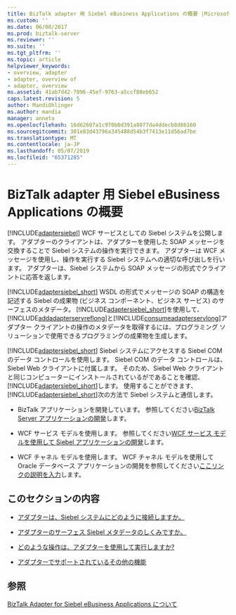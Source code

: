 ```yaml
---
title: BizTalk adapter 用 Siebel eBusiness Applications の概要 |Microsoft Docs
ms.custom: ''
ms.date: 06/08/2017
ms.prod: biztalk-server
ms.reviewer: ''
ms.suite: ''
ms.tgt_pltfrm: ''
ms.topic: article
helpviewer_keywords:
- overview, adapter
- adapter, overview of
- adapter, overview
ms.assetid: 41ab7d42-7096-45ef-9763-a5ccf88eb652
caps.latest.revision: 5
author: MandiOhlinger
ms.author: mandia
manager: anneta
ms.openlocfilehash: 16d62607a1c970b0d391a8077da4ddecb8d86160
ms.sourcegitcommit: 381e83d43796a345488d54b3f7413e11d56ad7be
ms.translationtype: MT
ms.contentlocale: ja-JP
ms.lasthandoff: 05/07/2019
ms.locfileid: "65371285"
---
```

# <a name="overview-of-biztalk-adapter-for-siebel-ebusiness-applications"></a>BizTalk adapter 用 Siebel eBusiness Applications の概要
[!INCLUDE[adaptersiebel](../../includes/adaptersiebel-md.md)] WCF サービスとしての Siebel システムを公開します。 アダプターのクライアントは、アダプターを使用した SOAP メッセージを交換することで Siebel システムの操作を実行できます。 アダプターは WCF メッセージを使用し、操作を実行する Siebel システムへの適切な呼び出しを行います。 アダプターは、Siebel システムから SOAP メッセージの形式でクライアントに応答を返します。  
  
 [!INCLUDE[adaptersiebel_short](../../includes/adaptersiebel-short-md.md)] WSDL の形式でメッセージの SOAP の構造を記述する Siebel の成果物 (ビジネス コンポーネント、ビジネス サービス) のサーフェスのメタデータ。 [!INCLUDE[adaptersiebel_short](../../includes/adaptersiebel-short-md.md)]を使用して、[!INCLUDE[addadapterservreflong](../../includes/addadapterservreflong-md.md)]と[!INCLUDE[consumeadapterservlong](../../includes/consumeadapterservlong-md.md)]アダプター クライアントの操作のメタデータを取得するには、プログラミング ソリューションで使用できるプログラミングの成果物を生成します。  
  
 [!INCLUDE[adaptersiebel_short](../../includes/adaptersiebel-short-md.md)] Siebel システムにアクセスする Siebel COM のデータ コントロールを使用します。 Siebel COM のデータ コントロールは、Siebel Web クライアントに付属します。 そのため、Siebel Web クライアントと同じコンピューターにインストールされているがであることを確認、[!INCLUDE[adaptersiebel_short](../../includes/adaptersiebel-short-md.md)]します。 使用することができます、[!INCLUDE[adaptersiebel_short](../../includes/adaptersiebel-short-md.md)]次の方法で Siebel システムと通信します。  
  
-   BizTalk アプリケーションを開発しています。 参照してください[BizTalk Server アプリケーションの開発](../../core/developing-biztalk-server-applications.md)します。
  
-   WCF サービス モデルを使用します。 参照してください[WCF サービス モデルを使用して Siebel アプリケーションの開発](../../adapters-and-accelerators/adapter-siebel/develop-siebel-applications-using-the-wcf-service-model.md)します。  
  
-   WCF チャネル モデルを使用します。 WCF チャネル モデルを使用して Oracle データベース アプリケーションの開発を参照してください[ここリンクの説明を入力](../../adapters-and-accelerators/adapter-oracle-database/develop-oracle-database-applications-using-the-wcf-channel-model.md)します。  
  
## <a name="in-this-section"></a>このセクションの内容  
  
-   [アダプターは、Siebel システムにどのように接続しますか。](https://msdn.microsoft.com/library/cc185212(v=bts.10).aspx)  
  
-   [アダプターのサーフェス Siebel メタデータのしくみですか。](https://msdn.microsoft.com/library/cc185267(v=bts.10).aspx)  
  
-   [どのような操作は、アダプターを使用して実行しますか?](https://msdn.microsoft.com/library/cc185219(v=bts.10).aspx)  
  
-   [アダプターでサポートされているその他の機能](https://msdn.microsoft.com/library/cc185252(v=bts.10).aspx) 
  
## <a name="see-also"></a>参照  
 [BizTalk Adapter for Siebel eBusiness Applications について](../../adapters-and-accelerators/adapter-siebel/understand-biztalk-adapter-for-siebel-ebusiness-applications.md)